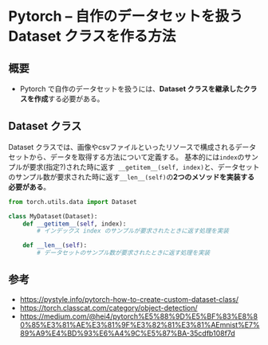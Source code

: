 # Pytorch – 自作のデータセットを扱う Dataset クラスを作る方法

## 概要

- Pytorch で自作のデータセットを扱うには、**Dataset クラスを継承したクラスを作成**する必要がある。

## Dataset クラス

Dataset クラスでは、画像やcsvファイルといったリソースで構成されるデータセットから、データを取得する方法について定義する。
基本的には`index`のサンプルが要求(指定?)された時に返す` __getitem__(self, index)`と、データセットのサンプル数が要求された時に返す`__len__(self)`の**2つのメソッドを実装する必要がある**。

```python
from torch.utils.data import Dataset

class MyDataset(Dataset):
    def __getitem__(self, index):
        # インデックス index のサンプルが要求されたときに返す処理を実装

    def __len__(self):
        # データセットのサンプル数が要求されたときに返す処理を実装
```

## 参考

- https://pystyle.info/pytorch-how-to-create-custom-dataset-class/
- https://torch.classcat.com/category/object-detection/
- https://medium.com/@hei4/pytorch%E5%88%9D%E5%BF%83%E8%80%85%E3%81%AE%E3%81%9F%E3%82%81%E3%81%AEmnist%E7%89%A9%E4%BD%93%E6%A4%9C%E5%87%BA-35cdfb108f7d
